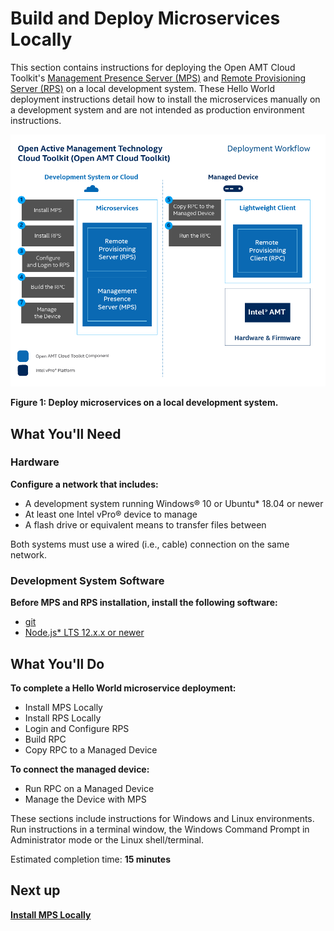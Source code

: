 # Build and Deploy Microservices Locally

This section contains instructions for deploying the Open AMT Cloud Toolkit's [Management Presence Server (MPS)](../Glossary.md#m) and [Remote Provisioning Server (RPS)](../Glossary.md#r) on a local development system. These Hello World deployment instructions detail how to install the microservices manually on a development system and are not intended as production environment instructions. 

[![Local Overview](../assets/images/ManualDeploymentWorkflow.png)](../assets/images/ManualDeploymentWorkflow.png)

**Figure 1: Deploy microservices on a local development system.**


## What You'll Need

### Hardware

**Configure a network that includes:**

-  A development system running Windows® 10 or Ubuntu* 18.04 or newer 
-  At least one Intel vPro® device to manage
-  A flash drive or equivalent means to transfer files between


Both systems must use a wired (i.e., cable) connection on the same network.

### Development System Software

**Before MPS and RPS installation, install the following software:**

- [git](https://git-scm.com/downloads)
- [Node.js* LTS 12.x.x or newer](https://nodejs.org/)
  

## What You'll Do

**To complete a Hello World microservice deployment:**

- Install MPS Locally
- Install RPS Locally
- Login and Configure RPS
- Build RPC
- Copy RPC to a Managed Device


**To connect the managed device:**

- Run RPC on a Managed Device
- Manage the Device with MPS


These sections include instructions for Windows and Linux environments. Run instructions in a terminal window, the Windows Command Prompt in Administrator mode or the Linux shell/terminal.

Estimated completion time: **15 minutes**

## Next up
**[Install MPS Locally](installMPS.md)**
